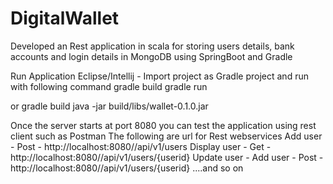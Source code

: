 DigitalWallet
=============

Developed an Rest application in scala for storing users details, bank accounts and login details in MongoDB using SpringBoot and Gradle

Run Application
Eclipse/Intellij - Import project as Gradle project and run with following command 
gradle build 
gradle run

or
gradle build
java -jar build/libs/wallet-0.1.0.jar

Once the server starts at port 8080
you can test the application using rest client such as Postman
The following are url for Rest webservices
Add user - Post - http://localhost:8080//api/v1/users
Display user - Get - http://localhost:8080//api/v1/users/{userid}
Update user - Add user - Post - http://localhost:8080//api/v1/users/{userid}
....and so on


